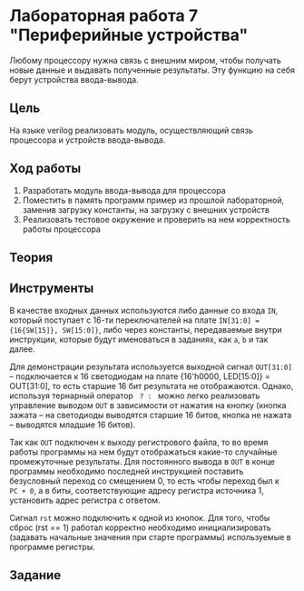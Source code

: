 # Лабораторная работа 7 "Периферийные устройства"

Любому процессору нужна связь с внешним миром, чтобы получать новые данные и выдавать полученные результаты. Эту функцию на себя берут устройства ввода-вывода.

## Цель

На языке verilog реализовать модуль, осуществляющий связь процессора и устройств ввода-вывода.

## Ход работы

1. Разработать модуль ввода-вывода для процессора
2. Поместить в память программ пример из прошлой лабораторной, заменив загрузку константы, на загрузку с внешних устройств
3. Реализовать тестовое окружение и проверить на нем корректность работы процессора

## Теория


## Инструменты

В качестве входных данных используются либо данные со входа `IN`, который поступает с 16-ти переключателей на плате `IN[31:0] = {16{SW[15]}, SW[15:0]}`, либо через константы, передаваемые внутри инструкции, которые будут именоваться в заданиях, как `a`, `b` и так далее.

Для демонстрации результата используется выходной сигнал `OUT[31:0]` – подключается к 16 светодиодам на плате {16'h0000, LED[15:0]} = OUT[31:0], то есть старшие 16 бит результата не отображаются. Однако, используя тернарный оператор ` ? : ` можно легко реализовать управление выводом `OUT` в зависимости от нажатия на кнопку (кнопка зажата – на светодиоды выводятся старшие 16 битов, кнопка не нажата – выводятся младшие 16 битов).

Так как `OUT` подключен к выходу регистрового файла, то во время работы программы на нем будут отображаться какие-то случайные промежуточные результаты. Для постоянного вывода в `OUT` в конце программы необходимо последней инструкцией поставить безусловный переход со смещением 0, то есть чтобы переход был к `PC + 0`, а в биты, соответствующие адресу регистра источника 1, установить адрес регистра с ответом.

Сигнал `rst` можно подключить к одной из кнопок. Для того, чтобы сброс (rst == 1) работал корректно необходимо инициализировать (задавать начальные значения при старте программы) используемые в программе регистры.

## Задание

